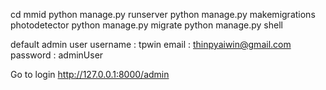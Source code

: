 cd mmid
python manage.py runserver
python manage.py makemigrations photodetector
python manage.py migrate
python manage.py shell

default admin user
username : tpwin
email : thinpyaiwin@gmail.com
password : adminUser


Go to login
http://127.0.0.1:8000/admin